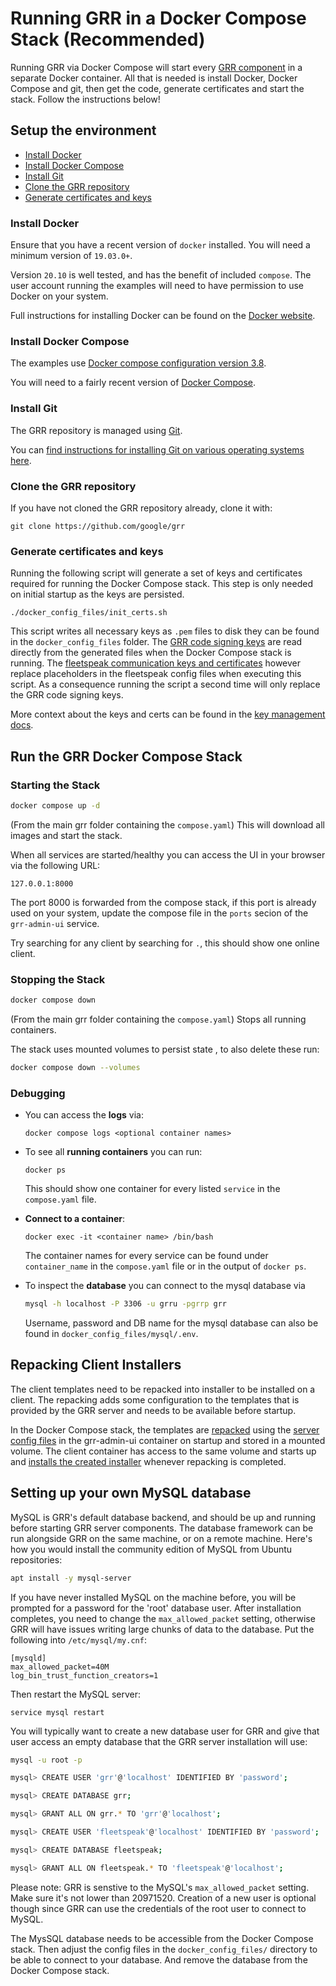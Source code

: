 # Running GRR in a Docker Compose Stack (Recommended)

Running GRR via Docker Compose will start every [GRR component](<overview.md>) in a separate Docker container. 
All that is needed is install Docker, Docker Compose and git, then get the code, generate certificates and start the stack.
Follow the instructions below!


## Setup the environment
- [Install Docker](#install-docker)
- [Install Docker Compose](#install-docker-compose)
- [Install Git](#install-git)
- [Clone the GRR repository](#clone-the-grr-repository)
- [Generate certificates and keys](#generate-certificates-and-keys)

### Install Docker
Ensure that you have a recent version of ```docker``` installed. You will need a minimum version of ```19.03.0+```.

Version ```20.10``` is well tested, and has the benefit of included ```compose```.
The user account running the examples will need to have permission to use Docker on your system.

Full instructions for installing Docker can be found on the [Docker website](https://docs.docker.com/get-docker/).  

### Install Docker Compose
The examples use [Docker compose configuration version 3.8](https://docs.docker.com/compose/compose-file/compose-versioning/#version-38).

You will need to a fairly recent version of [Docker Compose](https://docs.docker.com/compose/).  

### Install Git
The GRR repository is managed using [Git](https://git-scm.com/).

You can [find instructions for installing Git on various operating systems here](https://git-scm.com/book/en/v2/Getting-Started-Installing-Git).  

### Clone the GRR repository
If you have not cloned the GRR repository already, clone it with:

```
git clone https://github.com/google/grr
```

### Generate certificates and keys 

Running the following script will generate a set of keys and certificates required for running the Docker Compose stack.
This step is only needed on initial startup as the keys are persisted.

```
./docker_config_files/init_certs.sh
```
This script writes all necessary keys as `.pem` files to disk they can be found in the `docker_config_files`
folder. The [GRR code signing keys](<../maintaining-and-tuning/key-management/which-keys-and-how.html#communication-security>)
are read directly from the generated files when the Docker Compose stack is running.
The [fleetspeak communication keys and certificates](<../maintaining-and-tuning/key-management/which-keys-and-how.html#communication-security>)
however replace placeholders in the fleetspeak config files when executing this script.
As a consequence running the script a second time will only replace the GRR code signing keys. 

More context about the keys and certs can be found in the [key management docs](<../maintaining-and-tuning/key-management/index.md>).


## Run the GRR Docker Compose Stack

### Starting the Stack

```bash
docker compose up -d
```
(From the main grr folder containing the `compose.yaml`)
This will download all images and start the stack.

When all services are started/healthy you can access the UI in your browser via the following URL:
```
127.0.0.1:8000
```

The port 8000 is forwarded from the compose stack, if this port is already used on your system,
update the compose file in the `ports` secion of the `grr-admin-ui` service.

Try searching for any client by searching for `.`, this should show one online client. 


### Stopping the Stack

```bash
docker compose down
```
(From the main grr folder containing the `compose.yaml`)
Stops all running containers. 

The stack uses mounted volumes to persist state , to also delete these run:

```bash
docker compose down --volumes
```

### Debugging

- You can access the **logs** via:
  ```
  docker compose logs <optional container names>
  ```

- To see all **running containers** you can run:
  ```
  docker ps
  ```
  This should show one container for every listed `service` in the `compose.yaml` file.

-  **Connect to a container**:
   ```
   docker exec -it <container name> /bin/bash
   ```
   The container names for every service can be found under `container_name` in the
   `compose.yaml` file or in the output of `docker ps`.


- To inspect the **database** you can connect to the mysql database via
  ```bash
  mysql -h localhost -P 3306 -u grru -pgrrp grr
  ```
  Username, password and DB name for the mysql database can also be found in
   `docker_config_files/mysql/.env`.

## Repacking Client Installers

The client templates need to be repacked into installer to be installed on a
client. The repacking adds some configuration to the templates that is
provided by the GRR server and needs to be available before startup.

In the Docker Compose stack, the templates are
[repacked](https://github.com/google/grr/blob/master/docker_config_files/server/repack_clients.sh)
using the [server config files](https://github.com/google/grr/blob/master/docker_config_files/server/grr.server.yaml)
in the grr-admin-ui container on startup and stored in a mounted volume.
The client container has access to the same volume and starts up and
[installs the created installer](https://github.com/google/grr/blob/master/docker_config_files/client/install_client.sh)
whenever repacking is completed.


## Setting up your own MySQL database

MySQL is GRR's default database backend, and should be up and running
before starting GRR server components. The database framework can be run alongside GRR on the
same machine, or on a remote machine. Here's how you would install the
community edition of MySQL from Ubuntu repositories:

```bash
apt install -y mysql-server
```

If you have never installed MySQL on the machine before, you will be
prompted for a password for the 'root' database user. After installation
completes, you need to change the `max_allowed_packet` setting, otherwise
GRR will have issues writing large chunks of data to the database. Put
the following into `/etc/mysql/my.cnf`:

```
[mysqld]
max_allowed_packet=40M
log_bin_trust_function_creators=1
```

Then restart the MySQL server:

```
service mysql restart
```

You will typically want to create a new database
user for GRR and give that user access an empty database that
the GRR server installation will use:

```bash
mysql -u root -p
```

```bash
mysql> CREATE USER 'grr'@'localhost' IDENTIFIED BY 'password';

mysql> CREATE DATABASE grr;

mysql> GRANT ALL ON grr.* TO 'grr'@'localhost';

mysql> CREATE USER 'fleetspeak'@'localhost' IDENTIFIED BY 'password';

mysql> CREATE DATABASE fleetspeak;

mysql> GRANT ALL ON fleetspeak.* TO 'fleetspeak'@'localhost';
```
Please note: GRR is senstive to the MySQL's `max_allowed_packet` setting.
Make sure it's not lower than 20971520. Creation of a new user is optional
though since GRR can use the credentials of the root user to connect to
MySQL.

The MysSQL database needs to be accessible from the Docker Compose stack.
Then adjust the config files in the `docker_config_files/` directory to be able to connect to your database.
And remove the database from the Docker Compose stack.
